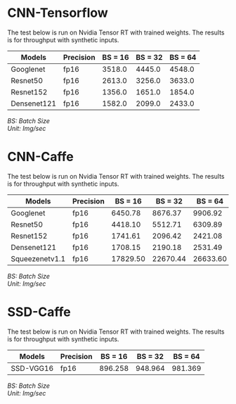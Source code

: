 # CNN-Tensorflow  
The test below is run on Nvidia Tensor RT with trained weights. The results is for throughput with synthetic inputs.  
  
| Models    | Precision | BS = 16 | BS = 32 | BS = 64 |  
|-----------|-----------|---------|---------|---------|  
| Googlenet | fp16|3518.0|4445.0|4548.0|  
| Resnet50 | fp16|2613.0|3256.0|3633.0|  
| Resnet152 | fp16|1356.0|1651.0|1854.0|  
| Densenet121 | fp16|1582.0|2099.0|2433.0|  
  
*BS: Batch Size*  
*Unit: Img/sec*  
  
# CNN-Caffe  
The test below is run on Nvidia Tensor RT with trained weights. The results is for throughput with synthetic inputs.  
  
| Models    | Precision | BS = 16 | BS = 32 | BS = 64 |  
|-----------|-----------|---------|---------|---------|  
| Googlenet | fp16|6450.78|8676.37|9906.92|  
| Resnet50 | fp16|4418.10|5512.71|6309.89|  
| Resnet152 | fp16|1741.61|2096.42|2421.08|  
| Densenet121 | fp16|1708.15|2190.18|2531.49|  
| Squeezenetv1.1 | fp16|17829.50|22670.44|26633.60|  
  
*BS: Batch Size*  
*Unit: Img/sec*  
  
# SSD-Caffe  
The test below is run on Nvidia Tensor RT with trained weights. The results is for throughput with synthetic inputs.  
  
| Models    | Precision | BS = 16 | BS = 32 | BS = 64 |  
|-----------|-----------|---------|---------|---------|  
| SSD-VGG16 | fp16|896.258|948.964|981.369|  
  
*BS: Batch Size*  
*Unit: Img/sec*  
  
